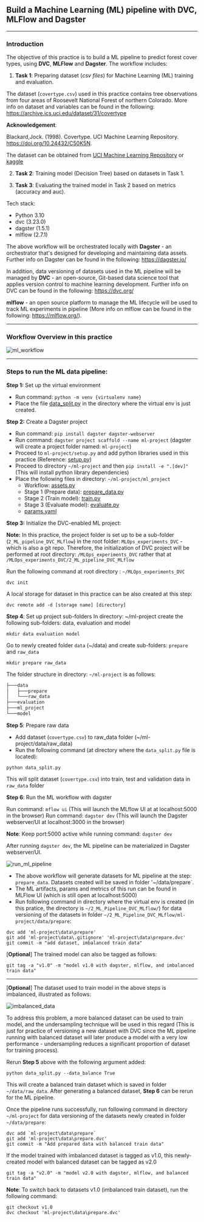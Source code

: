 ## Build a Machine Learning (ML) pipeline with DVC, MLFlow and Dagster
---

### Introduction
The objective of this practice is to build a ML pipeline to predict forest cover types, using **DVC**, **MLFlow** and **Dagster**. The workflow includes:
1. **Task 1**: Preparing dataset (*csv files*) for Machine Learning (ML) training and evaluation.

  The dataset (`covertype.csv`) used in this practice contains tree observations from four areas of Roosevelt National Forest of northern Colorado. More info on dataset and variables can be found in the following:  
  https://archive.ics.uci.edu/dataset/31/covertype

  **Acknowledgement**:

  Blackard,Jock. (1998). Covertype. UCI Machine Learning Repository. https://doi.org/10.24432/C50K5N.

  The dataset can be obtained from [UCI Machine Learning Repository](https://archive.ics.uci.edu/dataset/31/covertype) or [kaggle](https://www.kaggle.com/datasets/uciml/forest-cover-type-dataset/data)
  
2. **Task 2**: Training model (Decision Tree) based on datasets in Task 1.
  
3. **Task 3**: Evaluating the trained model in Task 2 based on metrics (accuracy and auc).

Tech stack:
- Python 3.10
- dvc (3.23.0)
- dagster (1.5.1)
- mlflow (2.7.1)

The above workflow will be orchestrated locally with **Dagster** - an orchestrator that's designed for developing and maintaining data assets. Further info on Dagster can be found in the following: https://dagster.io/

In addition, data versioning of datasets used in the ML pipeline will be managed by **DVC** - an open-source, Git-based data science tool that applies version control to machine learning development. Further info on DVC can be found in the following: https://dvc.org/ 

**mlflow** - an open source platform to manage the ML lifecycle will be used to track ML experiments in pipeline (More info on mlflow can be found in the following: https://mlflow.org/).

---
### Workflow Overview in this practice

  ![ml_workflow](https://github.com/DoThNg/MLOps_experiments_DVC/blob/main/2_ML_Pipeline_DVC_MLflow/docs/ml_workflow.png)

---

### Steps to run the ML data pipeline:
**Step 1:** Set up the virtual environment 
- Run command: `python -m venv {virtualenv name}`
- Place the file [data_split.py](https://github.com/DoThNg/MLOps_experiments_DVC/blob/main/2_ML_Pipeline_DVC_MLflow/data_split.py) in the directory where the virtual env is just created.

**Step 2:** Create a Dagster project
- Run command: `pip install dagster dagster-webserver`
- Run command: `dagster project scaffold --name ml-project` (dagster will create a project folder named: `ml-project`)
- Proceed to `ml-project/setup.py` and add python libraries used in this practice (Reference: [setup.py](https://github.com/DoThNg/MLOps_experiments_DVC/blob/main/2_ML_Pipeline_DVC_MLflow/ml-project/setup.py))
- Proceed to directory `~/ml-project` and then `pip install -e ".[dev]"` (This will install python library dependencies)
- Place the following files in directory: `~/ml-project/ml_project`
  - Workflow: [assets.py](https://github.com/DoThNg/MLOps_experiments_DVC/blob/main/2_ML_Pipeline_DVC_MLflow/ml-project/ml_project/assets.py)
  - Stage 1 (Prepare data): [prepare_data.py](https://github.com/DoThNg/MLOps_experiments_DVC/blob/main/2_ML_Pipeline_DVC_MLflow/ml-project/ml_project/prepare_data.py)
  - Stage 2 (Train model): [train.py](https://github.com/DoThNg/MLOps_experiments_DVC/blob/main/2_ML_Pipeline_DVC_MLflow/ml-project/ml_project/train.py)
  - Stage 3 (Evaluate model): [evaluate.py](https://github.com/DoThNg/MLOps_experiments_DVC/blob/main/2_ML_Pipeline_DVC_MLflow/ml-project/ml_project/evaluate.py)
  - [params.yaml](https://github.com/DoThNg/MLOps_experiments_DVC/blob/main/2_ML_Pipeline_DVC_MLflow/ml-project/ml_project/params.yaml)

**Step 3:** Initialize the DVC-enabled ML project:

**Note:**
In this practice, the project folder is set up to be a sub-folder (`2_ML_pipeline_DVC_MLflow`) in the root folder: `MLOps_experiments_DVC` - which is also a git repo. Therefore, the initialization of DVC project will be performed at root directory: `/MLOps_experiments_DVC` rather that at `/MLOps_experiments_DVC/2_ML_pipeline_DVC_MLflow`

Run the following command at root directory : `~/MLOps_experiments_DVC`

```
dvc init
```

A local storage for dataset in this practice can be also created at this step:

```
dvc remote add -d [storage name] [directory]
```

**Step 4**: Set up project sub-folders 
In directory: ~/ml-project create the following sub-folders: data, evaluation and model
```
mkdir data evaluation model
```
Go to newly created folder `data` (~/data) and create sub-folders: `prepare` and `raw_data`

```
mkdir prepare raw_data
```

The folder structure in directory: `~/ml-project` is as follows:
```bash
├───data
│   ├───prepare
│   └───raw_data
├───evaluation
├───ml_project
└───model
```

**Step 5**: Prepare raw data
- Add dataset (`covertype.csv`) to raw_data folder (~/ml-project/data/raw_data)
- Run the following command (at directory where the `data_split.py` file is located): 
```
python data_split.py
```

This will split dataset (`covertype.csv`) into train, test and validation data in `raw_data` folder 

**Step 6**: Run the ML workflow with dagster

Run command: `mflow ui` (This will launch the MLflow UI at at localhost:5000 in the browser)
Run command: `dagster dev` (This will launch the Dagster webserver/UI at localhost:3000 in the browser)

**Note**: Keep port:5000 active while running command: `dagster dev`

After running `dagster dev`, the ML pipeline can be materialized in Dagster webserver/UI.

  ![run_ml_pipeline](https://github.com/DoThNg/MLOps_experiments_DVC/blob/main/2_ML_Pipeline_DVC_MLflow/docs/dagster_workflow.png)

- The above workflow will generate datasets for ML pipeline at the step: `prepare_data`. Datasets created will be saved in folder '~/data/prepare`.
- The ML artifacts, params and metrics of this run can be found in MLFlow UI (which is still open at localhost:5000)
- Run following command in directory where the virtual env is created (in this pratice, the directory is `~/2_ML_Pipeline_DVC_MLflow/`) for data versioning of the datasets in folder `~/2_ML_Pipeline_DVC_MLflow/ml-project/data/prepare`:

```
dvc add 'ml-project\data\prepare'
git add 'ml-project\data\.gitignore' 'ml-project\data\prepare.dvc'
git commit -m "add dataset, imbalanced train data"
```

[**Optional**] The trained model can also be tagged as follows:

```
git tag -a "v1.0" -m "model v1.0 with dagster, mlflow, and imbalanced train data"
```

---

[**Optional**] The dataset used to train model in the above steps is imbalanced, illustrated as follows:  

  ![imbalanced_data](https://github.com/DoThNg/MLOps_experiments_DVC/blob/main/2_ML_Pipeline_DVC_MLflow/docs/class_distribution.png)

To address this problem, a more balanced dataset can be used to train model, and the undersampling technique will be used in this regard (This is just for practice of versioning a new dataset with DVC since the ML pipeline running with balanced dataset will later produce a model with a very low performance - undersampling reduces a significant proportion of dataset for training process).

Rerun **Step 5** above with the following argument added:
```
python data_split.py --data_balance True
```

This will create a balanced train dataset which is saved in folder `~/data/raw_data`. After generating a balanced dataset, **Step 6** can be rerun for the ML pipeline.

Once the pipeline runs successfully, run following command in directory `~/ml-project` for data versioning of the datasets newly created in folder `~/data/prepare`:

```
dvc add `ml-project\data\prepare`
git add 'ml-project\data\prepare.dvc'
git commit -m "Add prepared data with balanced train data"
```

If the model trained with imbalanced dataset is tagged as v1.0, this newly-created model with balanced dataset can be tagged as v2.0

```
git tag -a "v2.0" -m "model v2.0 with dagster, mlflow, and balanced train data"
```

**Note**:  To switch back to datasets v1.0 (imbalanced train dataset), run the following command:

```
git checkout v1.0
dvc checkout 'ml-project\data\prepare.dvc'
```
